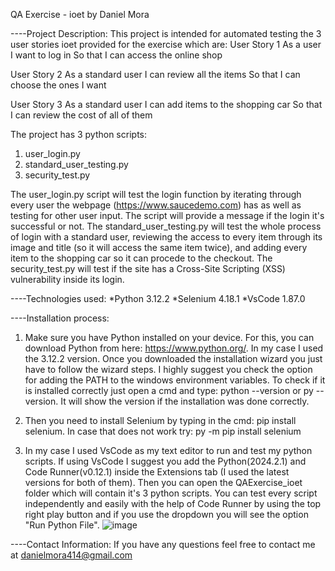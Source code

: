 QA Exercise - ioet by Daniel Mora

----Project Description:
This project is intended for automated testing the 3 user stories ioet provided for the exercise which are:
User Story 1
As a user 
I want to log in
So that I can access the online shop

User Story 2
As a standard user
I can review all the items
So that I can choose the ones I want

User Story 3
As a standard user
I can add items to the shopping car
So that I can review the cost of all of them

The project has 3 python scripts: 
1. user_login.py
2. standard_user_testing.py
3. security_test.py

The user_login.py script will test the login function by iterating through every user the webpage (https://www.saucedemo.com) has as well as testing for other user input. The script will provide a message if the login it's successful or not.
The standard_user_testing.py will test the whole process of login with a standard user, reviewing the access to every item through its image and title (so it will access the same item twice), and adding every item to the shopping car so it can procede to the checkout.
The security_test.py will test if the site has a Cross-Site Scripting (XSS) vulnerability inside its login.

----Technologies used:
*Python 3.12.2
*Selenium 4.18.1
*VsCode 1.87.0

----Installation process:
1. Make sure you have Python installed on your device. For this, you can download Python from here: https://www.python.org/. In my case I used the 3.12.2 version. 
Once you downloaded the installation wizard you just have to follow the wizard steps. I highly suggest you check the option for adding the PATH to the windows environment variables.
To check if it is installed correctly just open a cmd and type: python --version or py --version. It will show the version if the installation was done correctly.

2. Then you need to install Selenium by typing in the cmd: pip install selenium. In case that does not work try: py -m pip install selenium

3. In my case I used VsCode as my text editor to run and test my python scripts. If using VsCode I suggest you add the Python(2024.2.1) and Code Runner(v0.12.1) inside the Extensions tab (I used the latest versions for both of them). 
Then you can open the QAExercise_ioet folder which will contain it's 3 python scripts. You can test every script independently and easily with the help of Code Runner by using the top right play button and if you use the dropdown you will see the option "Run Python File".
![image](https://github.com/T0KK3N/QAExercise_ioet/assets/43867402/6afc0798-de3a-4e6b-aba7-699d182b86a2)

----Contact Information:
If you have any questions feel free to contact me at danielmora414@gmail.com

 



